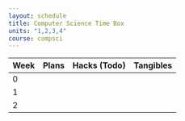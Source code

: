 ```yaml
---
layout: schedule
title: Computer Science Time Box
units: "1,2,3,4"
course: compsci
---
```

| Week | Plans | Hacks (Todo) | Tangibles |
| -----|-------|--------------|---------- |
| 0    |       |              |           |
| 1    |       |              |           |
| 2    |       |              |           |
